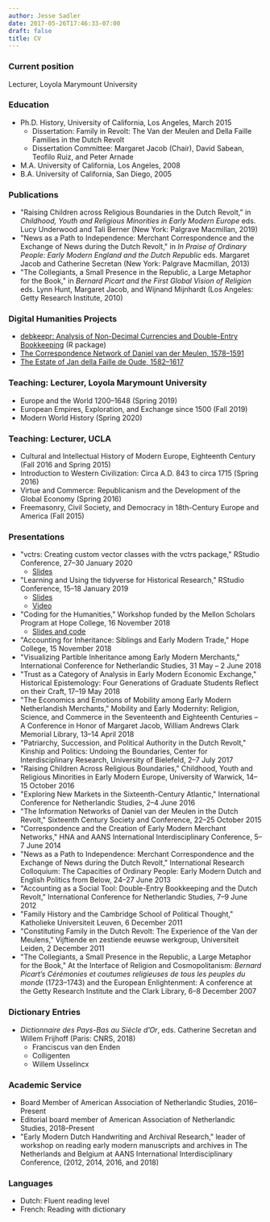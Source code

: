 ```yaml
---
author: Jesse Sadler
date: 2017-05-26T17:46:33-07:00
draft: false
title: CV
---
```


### Current position
Lecturer, Loyola Marymount University

### Education
- Ph.D. History, University of California, Los Angeles, March 2015
	* Dissertation: Family in Revolt: The Van der Meulen and Della Faille Families in the Dutch Revolt
	* Dissertation Committee: Margaret Jacob (Chair), David Sabean, Teofilo Ruiz, and Peter Arnade
- M.A. University of California, Los Angeles, 2008
- B.A. University of California, San Diego, 2005

### Publications
- "Raising Children across Religious Boundaries in the Dutch Revolt," in *Childhood, Youth and Religious Minorities in Early Modern Europe* eds. Lucy Underwood and Tali Berner (New York: Palgrave Macmillan, 2019)
- "News as a Path to Independence: Merchant Correspondence and the Exchange of News during the Dutch Revolt," in *In Praise of Ordinary People: Early Modern England and the Dutch Republic* eds. Margaret Jacob and Catherine Secretan (New York: Palgrave Macmillan, 2013)
- "The Collegiants, a Small Presence in the Republic, a Large Metaphor for the Book," in *Bernard Picart and the First Global Vision of Religion* eds. Lynn Hunt, Margaret Jacob, and Wijnand Mijnhardt (Los Angeles: Getty Research Institute, 2010)

### Digital Humanities Projects
- [debkeepr: Analysis of Non-Decimal Currencies and Double-Entry Bookkeeping](https://jessesadler.github.io/debkeepr/) (R package)
- [The Correspondence Network of Daniel van der Meulen, 1578–1591](https://jessesadler.com/project/dvdm-correspondence)
- [The Estate of Jan della Faille de Oude, 1582–1617](https://jessesadler.com/project/df-inheritance/)

### Teaching: Lecturer, Loyola Marymount University
- Europe and the World 1200–1648 (Spring 2019)
- European Empires, Exploration, and Exchange since 1500 (Fall 2019)
- Modern World History (Spring 2020)

### Teaching: Lecturer, UCLA
- Cultural and Intellectual History of Modern Europe, Eighteenth Century (Fall 2016 and Spring 2015)
- Introduction to Western Civilization: Circa A.D. 843 to circa 1715 (Spring 2016)
- Virtue and Commerce: Republicanism and the Development of the Global Economy (Spring 2016)
- Freemasonry, Civil Society, and Democracy in 18th-Century Europe and America (Fall 2015)

### Presentations
- "vctrs: Creating custom vector classes with the vctrs package," RStudio Conference, 27–30 January 2020
	- [Slides](/slides/RStudio2020.pdf)
- "Learning and Using the tidyverse for Historical Research," RStudio Conference, 15–18 January 2019
	- [Slides](/slides/RStudio2019.pdf)
	- [Video](https://resources.rstudio.com/rstudio-conf-2019/learning-and-using-the-tidyverse-for-historical-research)
- "Coding for the Humanities," Workshop funded by the Mellon Scholars Program at Hope College, 16 November 2018
	- [Slides and code](https://github.com/jessesadler/hope-intro2r)
- "Accounting for Inheritance: Siblings and Early Modern Trade," Hope College, 15 November 2018
- "Visualizing Partible Inheritance among Early Modern Merchants," International Conference for Netherlandic Studies, 31 May – 2 June 2018
- "Trust as a Category of Analysis in Early Modern Economic Exchange," Historical Epistemology: Four Generations of Graduate Students Reflect on their Craft, 17–19 May 2018
- "The Economics and Emotions of Mobility among Early Modern Netherlandish Merchants," Mobility and Early Modernity: Religion, Science, and Commerce in the Seventeenth and Eighteenth Centuries – A Conference in Honor of Margaret Jacob, William Andrews Clark Memorial Library, 13–14 April 2018
- "Patriarchy, Succession, and Political Authority in the Dutch Revolt," Kinship and Politics: Undoing the Boundaries, Center for Interdisciplinary Research, University of Bielefeld, 2–7 July 2017
- "Raising Children Across Religious Boundaries," Childhood, Youth and Religious Minorities in Early Modern Europe, University of Warwick, 14–15 October 2016
- "Exploring New Markets in the Sixteenth-Century Atlantic," International Conference for Netherlandic Studies, 2–4 June 2016
- "The Information Networks of Daniel van der Meulen in the Dutch Revolt," Sixteenth Century Society and Conference, 22–25 October 2015
- "Correspondence and the Creation of Early Modern Merchant Networks," HNA and AANS International Interdisciplinary Conference, 5–7 June 2014
- "News as a Path to Independence: Merchant Correspondence and the Exchange of News during the Dutch Revolt," International Research Colloquium: The Capacities of Ordinary People: Early Modern Dutch and English Politics from Below, 24–27 June 2013
- "Accounting as a Social Tool: Double-Entry Bookkeeping and the Dutch Revolt," International Conference for Netherlandic Studies, 7–9 June 2012
- "Family History and the Cambridge School of Political Thought," Katholieke Universiteit Leuven, 6 December 2011
- "Constituting Family in the Dutch Revolt: The Experience of the Van der Meulens," Vijftiende en zestiende eeuwse werkgroup, Universiteit Leiden, 2 December 2011
- "The Collegiants, a Small Presence in the Republic, a Large Metaphor for the Book," At the Interface of Religion and Cosmopolitanism: *Bernard Picart’s Cérémonies et coutumes religieuses de tous les peuples du monde* (1723–1743) and the European Enlightenment: A conference at the Getty Research Institute and the Clark Library, 6–8 December 2007

### Dictionary Entries
- *Dictionnaire des Pays-Bas au Siècle d’Or*, eds. Catherine Secretan and Willem Frijhoff (Paris: CNRS, 2018)
	- Franciscus van den Enden
	- Colligenten
	- Willem Usselincx

### Academic Service
- Board Member of American Association of Netherlandic Studies, 2016–Present
- Editorial board member of American Association of Netherlandic Studies, 2018–Present
- "Early Modern Dutch Handwriting and Archival Research," leader of workshop on reading early modern manuscripts and archives in The Netherlands and Belgium at AANS International Interdisciplinary Conference, (2012, 2014, 2016, and 2018)

### Languages
- Dutch: Fluent reading level
- French: Reading with dictionary